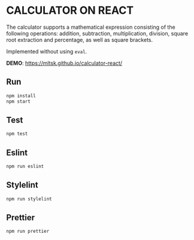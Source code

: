 # CALCULATOR ON REACT

The calculator supports a mathematical expression consisting of the following operations: addition, subtraction, multiplication, division, square root extraction and percentage, as well as square brackets. 

Implemented without using `eval`.

__DEMO__: https://mltsk.github.io/calculator-react/

## Run

```sh
npm install
npm start
```
## Test

```sh
npm test
```

## Eslint

```sh
npm run eslint
```
## Stylelint

```sh
npm run stylelint
```
## Prettier

```sh
npm run prettier
```